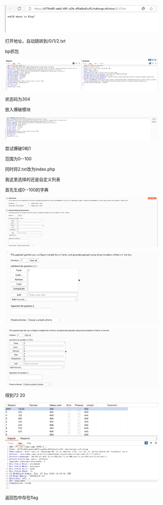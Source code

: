 ![image-20250401222639590](./assets/image-20250401222639590.png)

打开地址，自动跳转到/0/1/2.txt

bp抓包

![image-20250401222706337](./assets/image-20250401222706337.png)

状态码为304



放入爆破模块

![image-20250401223105785](./assets/image-20250401223105785.png)

尝试爆破0和1

范围为0--100

同时将2.txt改为index.php



我这里选择的还是自定义列表

首先生成0--100的字典

![image-20250401223045100](./assets/image-20250401223045100.png)

![image-20250401223123346](./assets/image-20250401223123346.png)

![image-20250401223130258](./assets/image-20250401223130258.png)



得到72 20

![image-20250401223137414](./assets/image-20250401223137414.png)

返回包中存在flag

